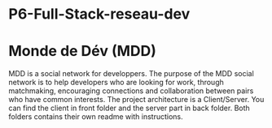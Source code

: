 # P6-Full-Stack-reseau-dev

# Monde de Dév (MDD)

MDD is a social network for developpers. The purpose of the MDD social network is to help developers who are looking for work, through matchmaking, encouraging connections and collaboration between pairs who have common interests.
The project architecture is a Client/Server. You can find the client in front folder and the server part in back folder. Both folders contains their own readme with instructions.
